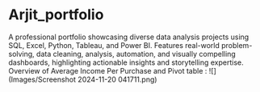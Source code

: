 # Arjit_portfolio
A professional portfolio showcasing diverse data analysis projects using SQL, Excel, Python, Tableau, and Power BI. Features real-world problem-solving, data cleaning, analysis, automation, and visually compelling dashboards, highlighting actionable insights and storytelling expertise.
Overview of Average Income Per Purchase and Pivot table : ![](Images/Screenshot 2024-11-20 041711.png)
